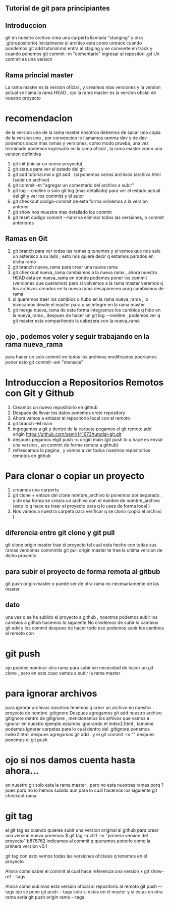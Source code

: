 ## Tutorial de git para principiantes

## Introduccion

git en nuestro archivo crea una carperta llamada "stanging" y otra .git(repositorio)
Inicialmente el archivo esta como untrack
cuando pondemos git add tutorial.md entra al staging y se convierte en track y cuando ponemos git commit -m "comentario" ingresar al repositori .git
Un commit es una version

## Rama princial master

La rama master es la version oficial , y creamos mas versiones y la version actual se llama la rama HEAD , ojo la rama master es la version oficial de nuestro proyecto

# recomendacion

de la version uno de la rama master nosotros debemos de sacar una copia de la version uno , por convencion lo llamamos ramma dev y de dev podemos sacar mas ramas y versiones, como modo prueba, una vez terminado podemos ingresarlo en la rama oficial , la rama master como una version definitiva

1. git init (iniciar un nuevo proyecto)
2. git status para ver el estado del git
3. git add tutorial.md o git add . (si ponemos varios archivos )archivo.html (subir un archivo)
4. git commit -m "agregar un comentario del archivo a subir"
5. git log --oneline o solo git log (mas detallado) para ver el estado actual del git y ver los commits y el autor
6. git checkout codigo-commit de esta forma volvemos a la version anterior
7. git show nos muestra mas detallado los commit
8. git reset codigo commit --hard va eliminar todos las versiones, o commit anteriores

## Ramas en Git

1. git branch para ver todas las ramas q tenemos y si vemos que nos sale un asterisco a su lado , esto nos quiere decir q estamos parados en dicha rama
2. git branch nueva_rama para crear una nueva rama
3. git checkout nueva_rama cambiamos a la nueva rama , ahora nuestro HEAD esta en nueva_rama en donde podemos poner los commit (versiones que queramos) pero si volvemos a la rama master veremos q los archivos creados en la nueva rama desaparecen porq cambiamos de rama
4. si queremos traer los cambios q hubo en la rama nueva_rama , lo invocamos desde el master para q se integre en la rama master
5. git merge nueva_rama de esta forma integramos los cambios q hibo en la nueva_rama , despues de hacer un git log --oneline , podemos ver q git master esta compartiendo la cabezera con la nueva_rama

## ojo , podemos voler y seguir trabajando en la rama nueva_rama

para hacer un solo commit en todos los archivos modificados podriamos poner esto git commit -am "mensaje"

# Introduccion a Repositorios Remotos con Git y Github

1. Creamos un nuevo repositiorio en github
2. Despues de llevar los datos ponemos crete repository
3. Ahora vamos a enlazar el repositorio local con el remoto
4. git branch -M main
5. ingregamos a git y dentro de la carpeta pegamos el
   git remote add origin https://github.com/samir141673/tutorial-git.git
6. despues pegamos elgit push -u origin main (git push lo q hace es enviar una version , un commit de forma remota a github)
7. refrescamos la pagina , y vamos a ver todos nuestros repositorios remotos en github

# Para clonar o copiar un proyecto

1. creamos una carperta
2. git clone + enlace del clone nombre_archivo lo ponemos por separado , y de esa forma se creara un archivo con el nombre de nombre_archivo
   (esto lo q hace es traer el proyecto para q lo uses de forma local )
3. Nos vamos a nuestra carpeta para verificar q se clono (copio el archivo )

## diferencia entre git clone y git pull

git clone origin master trae el proyecto tal cual esta hecho con todas sus ramas versiones commmits
git pull origin master te trae la ultima version de dicho proyecto

## para subir el proyecto de forma remota al gitbub

git push origin master o puede ser de otra rama no necesariamente de las master

## dato

una vez q se ha subido el proyecto a github , nosotros podemos subir los cambios a github hacemos lo siguiente
No olvidemos de subir lo cambios git add y los commit
despues de hacer todo eso podemos subir los cambios al remoto con

# git push

ojo puedes nombrar otra rama para subir sin necesidad de hacer un git clone , pero en este caso vamos a subir la rama master

# para ignorar archivos

para ignorar archivos nosotros tenemos q crear un archivo en nuestro proyecto de nombre
.gitignore
Despues agregamos git add nuestro archivo gitignore
dentro de gitignore , mencionamos los arhivos que vamos a ignorar en nuestro ejemplo estamos ignorando el index2.html , tambine podemos ignorar carpetas
para lo cual dentro del .gitignore ponemos index2.html
despues agregamos git add . y el git commit -m ""
despues ponemos el git push

# ojo si nos damos cuenta hasta ahora...

en nuestro git solo esta la rama master , pero no esta nuestras ramas porq ? pues porq no lo hemos subido aun para lo cual hacemos los siguiente
git checkout rama

# git tag

el git tag es cuando quieres subir una version original al github
para crear una version nueva ponemos
$ git tag -a v0.1 -m "primera version del proyecto" b876762
indicamos al commit q queramos ponerlo como la primera version v0.1

git tag con esto vemos todas las versiones oficiales q tenemos en el proyecto

Ahora como saber el commit al cual hace referencia una version x
git show-ref --tags

Ahora como subimos esta version oficial al repositorio al remoto
git push --tags ojo se pone git push --tags solo si estas en el master
y si estas en otra rama seria git push origin rama --tags
